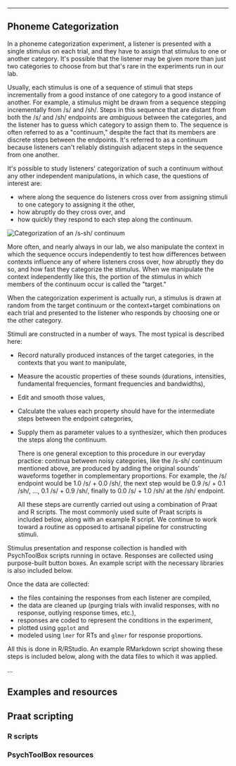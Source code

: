 
---

## Phoneme Categorization

In a phoneme categorization experiment, a listener is presented with a single stimulus on each trial, and they have to assign that stimulus to one or another category. It's possible that the listener may be given more than just two categories to choose from but that's rare in the experiments run in our lab.

Usually, each stimulus is one of a sequence of stimuli that steps incrementally from a good instance of one category to a good instance of another. For example, a stimulus might be drawn from a sequence stepping incrementally from /s/ and /sh/. Steps in this sequence that are distant from both the /s/ and /sh/ endpoints are *ambiguous* between the categories, and the listener has to guess which category to assign them to. The sequence is often referred to as a "continuum," despite the fact that its members are discrete steps between the endpoints. It's referred to as a continuum because listeners can't reliably distinguish adjacent steps in the sequence from one another.

It's possible to study listeners' categorization of such a continuum without any other independent manipulations, in which case, the questions of interest are:

- where along the sequence do listeners cross over from assigning stimuli to one category to assigning it the other, 
- how abruptly do they cross over, and 
- how quickly they respond to each step along the continuum.
 
![Categorization of an /s-sh/ continuum]()

More often, and nearly always in our lab, we also manipulate the context in which the sequence occurs independently to test how differences between contexts influence any of where listeners cross over, how abruptly they do so, and how fast they categorize the stimulus. When we manipulate the context independently like this, the portion of the stimulus in which members of the continuum occur is called the "target."

When the categorization experiment is actually run, a stimulus is drawn at random from the target continuum or the context+target combinations on each trial and presented to the listener who responds by choosing one or the other category.

Stimuli are constructed in a number of ways. The most typical is described here:

- Record naturally produced instances of the target categories, in the contexts that you want to manipulate,

- Measure the acoustic properties of these sounds (durations, intensities, fundamental frequencies, formant frequencies and bandwidths),

- Edit and smooth those values,

- Calculate the values each property should have for the intermediate steps between the endpoint categories,

- Supply them as parameter values to a synthesizer, which then produces the steps along the continuum.

    There is one general exception to this procedure in our everyday practice: continua between noisy categories, like the /s-sh/ continuum mentioned above, are produced by adding the original sounds' waveforms together in complementary proportions. For example, the /s/ endpoint would be 1.0 /s/ + 0.0 /sh/, the next step would be 0.9 /s/ + 0.1 /sh/, ..., 0.1 /s/ + 0.9 /sh/, finally to 0.0 /s/ + 1.0 /sh/ at the /sh/ endpoint.

    All these steps are currently carried out using a combination of Praat and R scripts. The most commonly used suite of Praat scripts is included below, along with an example R script. We continue to work toward a routine as opposed to artisanal pipeline for constructing stimuli.

Stimulus presentation and response collection is handled with PsychToolBox scripts running in octave. Responses are collected using purpose-built button boxes. An example script with the necessary libraries is also included below. 

Once the data are collected:

- the files containing the responses from each listener are compiled,
- the data are cleaned up (purging trials with invalid responses, with no response, outlying response times, etc.), 
- responses are coded to represent the conditions in the experiment,
- plotted using `ggplot` and 
- modeled using `lmer` for RTs and `glmer` for response proportions. 

All this is done in R/RStudio. An example RMarkdown script showing these steps is included below, along with the data files to which it was applied.

...

## Examples and resources

## Praat scripting

### R scripts

### PsychToolBox resources